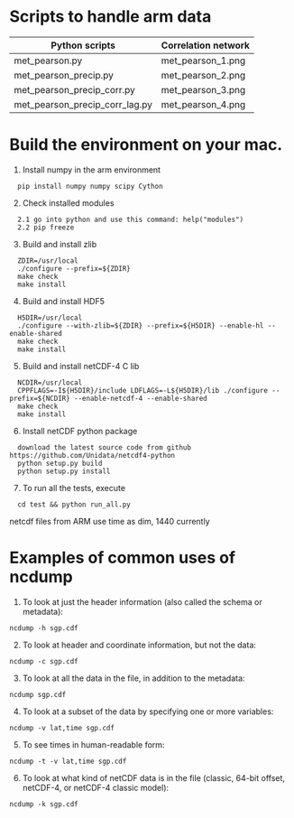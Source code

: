 # Scripts to handle arm data
| Python scripts | Correlation network |
| ------ | ----------- |
|met_pearson.py                  |met_pearson_1.png|
|met_pearson_precip.py           |met_pearson_2.png|
|met_pearson_precip_corr.py      |met_pearson_3.png| 
|met_pearson_precip_corr_lag.py  |met_pearson_4.png| 

# Build the environment on your mac.

1. Install numpy in the arm environment
```
  pip install numpy numpy scipy Cython
```
2. Check installed modules
```
  2.1 go into python and use this command: help("modules")
  2.2 pip freeze
```
3. Build and install zlib
```
  ZDIR=/usr/local
  ./configure --prefix=${ZDIR}
  make check
  make install
```
4. Build and install HDF5
```
  H5DIR=/usr/local
  ./configure --with-zlib=${ZDIR} --prefix=${H5DIR} --enable-hl --enable-shared
  make check
  make install
```
5. Build and install netCDF-4 C lib
```
  NCDIR=/usr/local
  CPPFLAGS=-I${H5DIR}/include LDFLAGS=-L${H5DIR}/lib ./configure --prefix=${NCDIR} --enable-netcdf-4 --enable-shared
  make check
  make install
```
6. Install netCDF python package
```
  download the latest source code from github https://github.com/Unidata/netcdf4-python
  python setup.py build
  python setup.py install
```
7. To run all the tests, execute 
```
  cd test && python run_all.py
```
netcdf files from ARM use time as dim, 1440 currently

# Examples of common uses of ncdump
1. To look at just the header information (also called the schema or metadata):
```
ncdump -h sgp.cdf 
```
2. To look at header and coordinate information, but not the data:
```
ncdump -c sgp.cdf
```
3. To look at all the data in the file, in addition to the metadata:
```
ncdump sgp.cdf
```
4. To look at a subset of the data by specifying one or more variables:
```
ncdump -v lat,time sgp.cdf
```
5. To see times in human-readable form:
```
ncdump -t -v lat,time sgp.cdf
```
6. To look at what kind of netCDF data is in the file (classic, 64-bit offset, netCDF-4, or netCDF-4 classic model):
```
ncdump -k sgp.cdf
```
